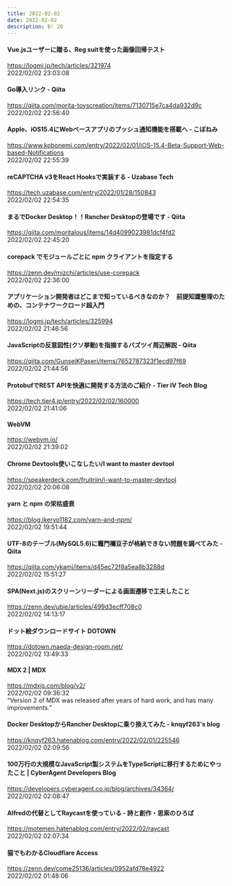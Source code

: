 ```yaml
---
title: 2022-02-02
date: 2022-02-02
description: B! 20
---
```


#### Vue.jsユーザーに贈る、Reg suitを使った画像回帰テスト
https://logmi.jp/tech/articles/321974<br>
2022/02/02 23:03:08<br>


#### Go導入リンク - Qiita
https://qiita.com/morita-toyscreation/items/7130715e7ca4da932d9c<br>
2022/02/02 22:56:40<br>


#### Apple、iOS15.4にWebベースアプリのプッシュ通知機能を搭載へ - こぼねみ
https://www.kobonemi.com/entry/2022/02/01/iOS-15.4-Beta-Support-Web-based-Notifications<br>
2022/02/02 22:55:39<br>


#### reCAPTCHA v3をReact Hooksで実装する - Uzabase Tech
https://tech.uzabase.com/entry/2022/01/28/150843<br>
2022/02/02 22:54:35<br>


#### まるでDocker Desktop！！Rancher Desktopの登場です - Qiita
https://qiita.com/moritalous/items/14d4099023981dcf4fd2<br>
2022/02/02 22:45:20<br>


#### corepack でモジュールごとに npm クライアントを指定する
https://zenn.dev/mizchi/articles/use-corepack<br>
2022/02/02 22:36:00<br>


#### アプリケーション開発者はどこまで知っているべきなのか？　前提知識整理のための、コンテナワークロード超入門
https://logmi.jp/tech/articles/325994<br>
2022/02/02 21:46:56<br>


#### JavaScriptの反意図性(クソ挙動)を指摘するバズツイ周辺解説 - Qiita
https://qiita.com/GunseiKPaseri/items/7652787323f1ecd97f69<br>
2022/02/02 21:44:56<br>


#### ProtobufでREST APIを快適に開発する方法のご紹介 - Tier IV Tech Blog
https://tech.tier4.jp/entry/2022/02/02/160000<br>
2022/02/02 21:41:06<br>


#### WebVM
https://webvm.io/<br>
2022/02/02 21:39:02<br>


#### Chrome Devtools使いこなしたい/I want to master devtool
https://speakerdeck.com/fruitriin/i-want-to-master-devtool<br>
2022/02/02 20:06:08<br>


#### yarn と npm の栄枯盛衰
https://blog.ikeryo1182.com/yarn-and-npm/<br>
2022/02/02 19:51:44<br>


#### UTF-8のテーブル(MySQL5.6)に竈門禰󠄀豆子が格納できない問題を調べてみた - Qiita
https://qiita.com/ykami/items/d45ec72f8a5ea8b3288d<br>
2022/02/02 15:51:27<br>


#### SPA(Next.js)のスクリーンリーダーによる画面遷移で工夫したこと
https://zenn.dev/ubie/articles/499d3ecff708c0<br>
2022/02/02 14:13:17<br>


#### ドット絵ダウンロードサイト DOTOWN
https://dotown.maeda-design-room.net/<br>
2022/02/02 13:49:33<br>


#### MDX 2 | MDX
https://mdxjs.com/blog/v2/<br>
2022/02/02 09:36:32<br>
“Version 2 of MDX was released after years of hard work, and has many improvements.”


#### Docker DesktopからRancher Desktopに乗り換えてみた - knqyf263's blog
https://knqyf263.hatenablog.com/entry/2022/02/01/225546<br>
2022/02/02 02:09:56<br>


#### 100万行の大規模なJavaScript製システムをTypeScriptに移行するためにやったこと | CyberAgent Developers Blog
https://developers.cyberagent.co.jp/blog/archives/34364/<br>
2022/02/02 02:08:47<br>


#### Alfredの代替としてRaycastを使っている - 詩と創作・思索のひろば
https://motemen.hatenablog.com/entry/2022/02/raycast<br>
2022/02/02 02:07:34<br>


#### 猫でもわかるCloudflare Access
https://zenn.dev/come25136/articles/0952afd78e4922<br>
2022/02/02 01:48:06<br>



